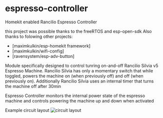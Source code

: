 # espresso-controller
Homekit enabled Rancilio Espresso Controller

this project was possible thanks to the freeRTOS and esp-open-sdk
Also thanks to folowing other projects:
* [maximkulkin/esp-homekit framework]
* [maximkulkin/wifi-config]
* [ravensystem/esp-adv-button]

Module specifically designed to control tunring on-and-off Rancilio Silvia v5 Espresso Machine.
Rancilio Silvia has only a momentary switch that while toggled, powers the machine on (when previously off) and off (when previously on).
Additionally Rancilio Silvia uses an internal timer that turns the machine off after 30min

Espresso Controller monitors the internal power state of the espresso machine and controls powering the machine up and down when activated

Example circuit layout
![circuit layout](https://github.com/stellarshenson/espresso-controller/blob/master/projects/espresso_switch/fritzing/espresso_switch_bb.png)
